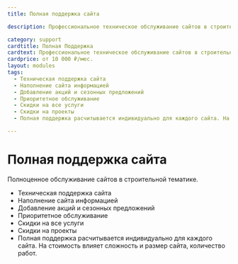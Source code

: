 ```yaml
---
title: Полная поддержка сайта

description: Профессиональное техническое обслуживание сайтов в строительной тематике и не только. Сопровождение любых проектов. Низкие цены.

category: support
cardtitle: Полная Поддержка
cardtext: Профессиональное техническое обслуживание сайтов в строительной тематике
cardprice: от 10 000 ₽/мес.
layout: modules
tags:
  - Техническая поддержка сайта
  - Наполнение сайта информацией
  - Добавление акций и сезонных предложений
  - Приоритетное обслуживание
  - Скидки на все услуги
  - Скидки на проекты
  - Полная поддержка расчитывается индивидуально для каждого сайта. На стоимость влияет сложность и размер сайта, количество работ.

---
```

# Полная поддержка сайта

Полноценное обслуживание сайтов в строительной тематике. 

- Техническая поддержка сайта
- Наполнение сайта информацией
- Добавление акций и сезонных предложений
- Приоритетное обслуживание
- Скидки на все услуги
- Скидки на проекты
- Полная поддержка расчитывается индивидуально для каждого сайта. На стоимость влияет сложность и размер сайта, количество работ.
